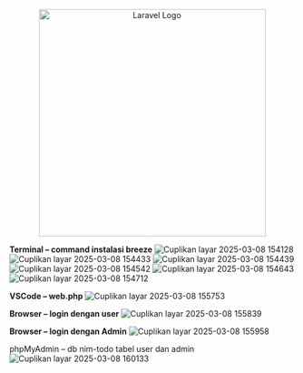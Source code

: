 <p align="center"><a href="https://laravel.com" target="_blank"><img src="https://raw.githubusercontent.com/laravel/art/master/logo-lockup/5%20SVG/2%20CMYK/1%20Full%20Color/laravel-logolockup-cmyk-red.svg" width="400" alt="Laravel Logo"></a></p>

**Terminal – command instalasi breeze**
![Cuplikan layar 2025-03-08 154128](https://github.com/user-attachments/assets/bbdb1b8d-644c-4e62-a7df-2b34d3015b57)
![Cuplikan layar 2025-03-08 154433](https://github.com/user-attachments/assets/bb2cbdb7-3887-4b90-94ca-e3bcb8270299)
![Cuplikan layar 2025-03-08 154439](https://github.com/user-attachments/assets/f2ee7530-ecab-430a-ade6-bd024c18c840)
![Cuplikan layar 2025-03-08 154542](https://github.com/user-attachments/assets/4e618ad8-b7e7-45c0-9d20-fd026a56bb14)
![Cuplikan layar 2025-03-08 154643](https://github.com/user-attachments/assets/af01a09f-4de4-443c-84a2-29389ddb6f86)
![Cuplikan layar 2025-03-08 154712](https://github.com/user-attachments/assets/52e9e491-9a12-4a1e-8346-1aa70851ec6e)

**VSCode – web.php**
![Cuplikan layar 2025-03-08 155753](https://github.com/user-attachments/assets/1baed19c-0e63-4fdb-be15-1c7234836651)

**Browser – login dengan user**
![Cuplikan layar 2025-03-08 155839](https://github.com/user-attachments/assets/ff3a578a-382f-44d5-a914-79a637b6213a)

**Browser – login dengan Admin**
![Cuplikan layar 2025-03-08 155958](https://github.com/user-attachments/assets/6c1c0e0c-9ac3-4c4d-8816-8bddb8fafa2a)

phpMyAdmin – db nim-todo tabel user dan admin
![Cuplikan layar 2025-03-08 160133](https://github.com/user-attachments/assets/fa224d97-044f-4179-bdf0-82a562b747ba)
